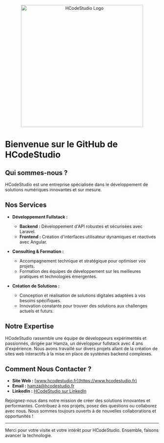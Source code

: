 <p align="center"><a href="https://hcodestudio.fr" target="_blank"><img src="https://github.com/user-attachments/assets/f9bf8beb-9693-493e-b537-5ad6964fd360" width="400" alt="HCodeStudio Logo"></a></p>

# Bienvenue sur le GitHub de HCodeStudio

## Qui sommes-nous ?

HCodeStudio est une entreprise spécialisée dans le développement de solutions numériques innovantes et sur mesure.

## Nos Services

- **Développement Fullstack :**
  - **Backend :** Développement d'API robustes et sécurisées avec Laravel.
  - **Frontend :** Création d'interfaces utilisateur dynamiques et réactives avec Angular.

- **Consulting & Formation :**
  - Accompagnement technique et stratégique pour optimiser vos projets.
  - Formation des équipes de développement sur les meilleures pratiques et technologies émergentes.

- **Création de Solutions :**
  - Conception et réalisation de solutions digitales adaptées à vos besoins spécifiques.
  - Innovation constante pour trouver des solutions aux challenges actuels et futurs.

## Notre Expertise

HCodeStudio rassemble une équipe de développeurs expérimentés et passionnés, dirigée par Hamza, un développeur fullstack avec 4 ans d'expérience. Nous avons travaillé sur divers projets allant de la création de sites web interactifs à la mise en place de systèmes backend complexes.

## Comment Nous Contacter ?

- **Site Web :** [www.hcodestudio.fr](https://www.hcodestudio.fr)
- **Email :** hamza@hcodestudio.fr
- **LinkedIn :** [HCodeStudio sur LinkedIn](https://www.linkedin.com/company/hcodestudio)

Rejoignez-nous dans notre mission de créer des solutions innovantes et performantes. Contribuez à nos projets, posez des questions ou collaborez avec nous. Nous sommes toujours ouverts à de nouvelles collaborations et opportunités !

---

Merci pour votre visite et votre intérêt pour HCodeStudio. Ensemble, faisons avancer la technologie.

